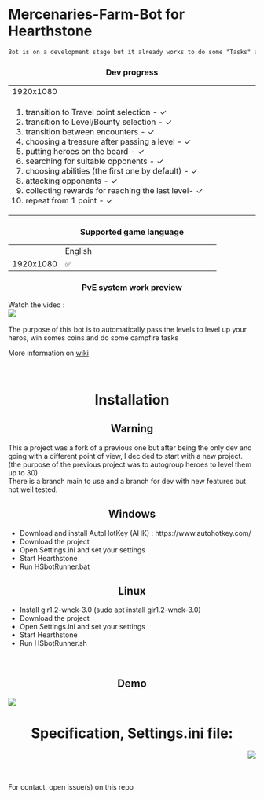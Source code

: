 # Mercenaries-Farm-Bot for Hearthstone
```diff
Bot is on a development stage but it already works to do some "Tasks" and run low level bounties
```
<h3 align="center">Dev progress</h3>
<table>
  <tr>
    <td width=500vw>1920x1080</td>
  </tr>
  <tr>
    <td>
<ol>
<li>transition to Travel point selection - ✓</li>
<li>transition to Level/Bounty selection - ✓</li>
<li>transition between encounters - ✓ </li>
<li>choosing a treasure after passing a level - ✓</li> 
<li>putting heroes on the board - ✓</li>
<li>searching for suitable opponents - ✓</li>
<li>choosing abilities (the first one by default) - ✓</li>
<li>attacking opponents - ✓</li>
<li>collecting rewards for reaching the last level-  ✓</li>
<li>repeat from 1 point - ✓</li>
</ol>
    </td>
  </tr>
 </table>
 
 <h3 align="center">Supported game language</h3>
<table>
  <tr> <td> </td> <td width=300vw>English</td> </tr>
  <tr> <td> 1920x1080 </td> <td> ✅ </tr>
 </table>

<h3 align="center">PvE system work preview</h3>
Watch the video : <br>
<a href="https://www.youtube.com/watch?v=znt1P3KkrNg&t"><img src="https://user-images.githubusercontent.com/68296704/137970053-fe49c896-d237-49f1-8658-46d1477340d7.png"></img></a>

<br>
<br>
The purpose of this bot is to automatically pass the levels to level up your heros, win somes coins and do some campfire tasks 
<br>

More information on <a href="https://github.com/Efemache/Mercenaries-Farm-Bot/wiki">wiki</a>

<br>

<h1 align="center">Installation</h1>
<h2 align="center">Warning</h1>
This a project was a fork of a previous one but after being the only dev and going with a different point of view, I decided to start with a new project.
<br>
(the purpose of the previous project was to autogroup heroes to level them up to 30)
<br>
There is a branch main to use and a branch for dev with new features but not well tested.
<h2 align="center">Windows</h1>
<ul>
  <li>Download and install AutoHotKey (AHK) : https://www.autohotkey.com/</li>
  <li>Download the project</li>
  <li>Open Settings.ini and set your settings</li>
  <li>Start Hearthstone</li>
  <li>Run HSbotRunner.bat</li>
</ul>


<h2 align="center">Linux</h1>
<ul>
  <li>Install gir1.2-wnck-3.0 (sudo apt install gir1.2-wnck-3.0)</li>
  <li>Download the project</li>
  <li>Open Settings.ini and set your settings</li>
  <li>Start Hearthstone</li>
  <li>Run HSbotRunner.sh</li>
</ul>

<br>
<h2 align="center">Demo</h1>
<a href="https://www.youtube.com/watch?v=nOZXCkrQ5fk"><img src="https://user-images.githubusercontent.com/68296704/138687982-0f6d971d-783d-4f35-a3a5-4f5d5a3e59af.png"></img></a>

<h1 align="center">Specification, Settings.ini file:</h1>
<img align="right" src="https://user-images.githubusercontent.com/68296704/137707877-189b3ca6-9981-4db8-b60d-42168c4cea7d.png"></img>


<br>
<br>
<br>
    

For contact, open issue(s) on this repo 
